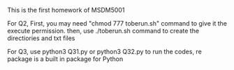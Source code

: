 This is the first homework of MSDM5001



For Q2, First, you may need "chmod 777 toberun.sh" command to give it the execute permission. 
then, use ./toberun.sh command to create the directiories and txt files



For Q3, use python3 Q31.py or python3 Q32.py to run the codes, re package is a built in package for Python
